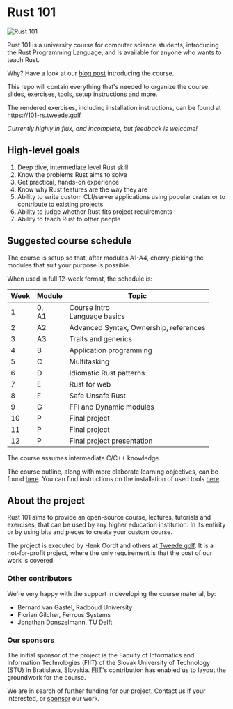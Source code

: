 # Rust 101

![Rust 101](https://tweedegolf.nl/images/rust-101-logo.jpg)

Rust 101 is a university course for computer science students, introducing the Rust Programming Language, and is available for anyone who wants to teach Rust.

Why? Have a look at our [blog post](https://tweedegolf.nl/en/blog/80/rust-101-open-source-university-course) introducing the course.

This repo will contain everything that's needed to organize the course: slides, exercises, tools, setup instructions and more.

The rendered exercises, including installation instructions, can be found at <https://101-rs.tweede.golf>

*Currently highly in flux, and incomplete, but feedback is welcome!*



## High-level goals

1. Deep dive, intermediate level Rust skill
2. Know the problems Rust aims to solve
3. Get practical, hands-on experience
4. Know why Rust features are the way they are
5. Ability to write custom CLI/server applications using popular crates or to contribute to existing projects
6. Ability to judge whether Rust fits project requirements
7. Ability to teach Rust to other people

## Suggested course schedule

The course is setup so that, after modules A1-A4, cherry-picking the modules that suit your purpose is possible.

When used in full 12-week format, the schedule is:

| Week | Module       | Topic                                    |
| ---- | ------------ | ---------------------------------------- |
| 1    | 0, <br />A1  | Course intro <br />Language basics |
| 2    | A2           | Advanced Syntax, Ownership, references   |
| 3    | A3           | Traits and generics                      |
| 4    | B            | Application programming                  |
| 5    | C            | Multitasking                             |
| 6    | D            | Idiomatic Rust patterns                  |
| 7    | E            | Rust for web                             |
| 8    | F            | Safe Unsafe Rust                         |
| 9    | G            | FFI and Dynamic modules                  |
| 10   | P            | Final project                            |
| 11   | P            | Final project                            |
| 12   | P            | Final project presentation               |

The course assumes intermediate C/C++ knowledge.

The course outline, along with more elaborate learning objectives, can be found [here](./COURSE.md).
You can find instructions on the installation of used tools [here](./INSTALLATION.md).

## About the project

Rust 101 aims to provide an open-source course, lectures, tutorials and exercises, that can be used by any higher education institution. In its entirity or by using bits and pieces to create your custom course.

The project is executed by Henk Oordt and others at [Tweede golf](https://tweedegolf.nl). It is a not-for-profit project, where the only requirement is that the cost of our work is covered.

### Other contributors

We're very happy with the support in developing the course material, by:

- Bernard van Gastel, Radboud University
- Florian Gilcher, Ferrous Systems
- Jonathan Donszelmann, TU Delft

### Our sponsors

The initial sponsor of the project is the Faculty of Informatics and Information Technologies (FIIT) of the Slovak University of Technology (STU) in Bratislava, Slovakia. [FIIT](https://www.fiit.stuba.sk/en.html?page_id=749)'s contribution has enabled us to layout the groundwork for the course.

We are in search of further funding for our project. Contact us if your interested, or [sponsor](https://github.com/sponsors/tweedegolf) our work.


